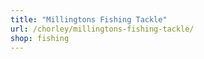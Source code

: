 ```yaml
---
title: "Millingtons Fishing Tackle"
url: /chorley/millingtons-fishing-tackle/
shop: fishing
---
```

